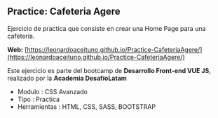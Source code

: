 ## Practice: Cafeteria Agere
Ejercicio de practica que consiste en crear una Home Page para una cafetería.

**Web:** [https://leonardoaceituno.github.io/Practice-CafeteriaAgere/](https://leonardoaceituno.github.io/Practice-CafeteriaAgere/)

Este ejercicio es parte del bootcamp de **Desarrollo Front-end VUE JS**, realizado por la **Academia DesafíoLatam**

- Modulo : CSS Avanzado
- Tipo 	: Practica
- Herramientas : HTML, CSS, SASS, BOOTSTRAP

